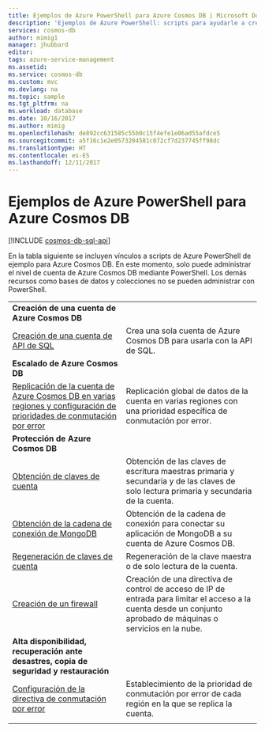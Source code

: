 ```yaml
---
title: Ejemplos de Azure PowerShell para Azure Cosmos DB | Microsoft Docs
description: 'Ejemplos de Azure PowerShell: scripts para ayudarle a crear y administrar cuentas de Azure Cosmos DB.'
services: cosmos-db
author: mimig1
manager: jhubbard
editor: 
tags: azure-service-management
ms.assetid: 
ms.service: cosmos-db
ms.custom: mvc
ms.devlang: na
ms.topic: sample
ms.tgt_pltfrm: na
ms.workload: database
ms.date: 10/16/2017
ms.author: mimig
ms.openlocfilehash: de892cc631585c55b0c15f4efe1e06ad55afdce5
ms.sourcegitcommit: a5f16c1e2e0573204581c072cf7d237745ff98dc
ms.translationtype: HT
ms.contentlocale: es-ES
ms.lasthandoff: 12/11/2017
---
```

# <a name="azure-powershell-samples-for-azure-cosmos-db"></a>Ejemplos de Azure PowerShell para Azure Cosmos DB

[!INCLUDE [cosmos-db-sql-api](../../includes/cosmos-db-sql-api.md)]

En la tabla siguiente se incluyen vínculos a scripts de Azure PowerShell de ejemplo para Azure Cosmos DB. En este momento, solo puede administrar el nivel de cuenta de Azure Cosmos DB mediante PowerShell. Los demás recursos como bases de datos y colecciones no se pueden administrar con PowerShell.

| |  |
|---|---|
|**Creación de una cuenta de Azure Cosmos DB**||
|[Creación de una cuenta de API de SQL](scripts/create-database-account-powershell.md?toc=%2fpowershell%2fmodule%2ftoc.json)| Crea una sola cuenta de Azure Cosmos DB para usarla con la API de SQL. |
|**Escalado de Azure Cosmos DB**||
|[Replicación de la cuenta de Azure Cosmos DB en varias regiones y configuración de prioridades de conmutación por error](scripts/scale-multiregion-powershell.md?toc=%2fpowershell%2fmodule%2ftoc.json)|Replicación global de datos de la cuenta en varias regiones con una prioridad específica de conmutación por error.|
|**Protección de Azure Cosmos DB**||
| [Obtención de claves de cuenta](scripts/secure-get-account-key-powershell.md?toc=%2fpowershell%2fmodule%2ftoc.json) | Obtención de las claves de escritura maestras primaria y secundaria y de las claves de solo lectura primaria y secundaria de la cuenta.|
| [Obtención de la cadena de conexión de MongoDB](scripts/secure-mongo-connection-string-powershell.md?toc=%2fpowershell%2fmodule%2ftoc.json) | Obtención de la cadena de conexión para conectar su aplicación de MongoDB a su cuenta de Azure Cosmos DB.|
|[Regeneración de claves de cuenta](scripts/secure-regenerate-key-powershell.md?toc=%2fpowershell%2fmodule%2ftoc.json)|Regeneración de la clave maestra o de solo lectura de la cuenta.|
|[Creación de un firewall](scripts/create-firewall-powershell.md?toc=%2fpowershell%2fmodule%2ftoc.json)| Creación de una directiva de control de acceso de IP de entrada para limitar el acceso a la cuenta desde un conjunto aprobado de máquinas o servicios en la nube.|
|**Alta disponibilidad, recuperación ante desastres, copia de seguridad y restauración**||
|[Configuración de la directiva de conmutación por error](scripts/ha-failover-policy-powershell.md?toc=%2fpowershell%2fmodule%2ftoc.json)|Establecimiento de la prioridad de conmutación por error de cada región en la que se replica la cuenta.|
|||
